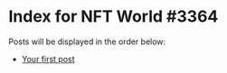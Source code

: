 # Index for NFT World #3364
Posts will be displayed in the order below:

- [Your first post](./001-first.md)

